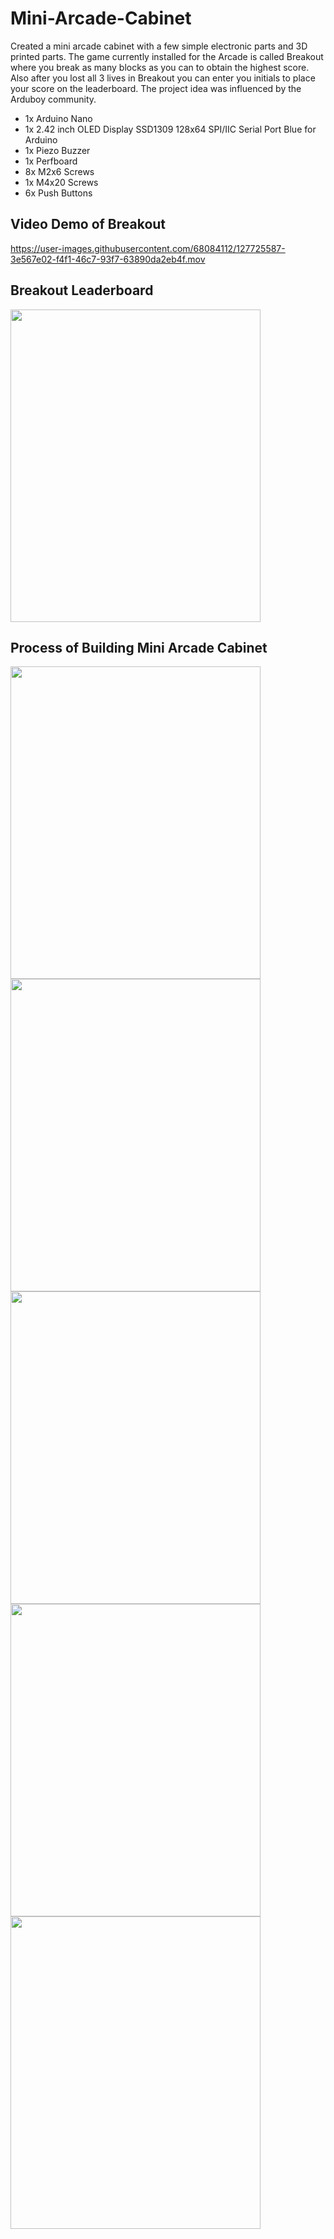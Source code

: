 # Mini-Arcade-Cabinet

Created a mini arcade cabinet with a few simple electronic parts and 3D printed parts. The game currently installed for the Arcade is called Breakout where you break as many blocks as you can to obtain the highest score. Also after you lost all 3 lives in Breakout you can enter you initials to place your score on the leaderboard. The project idea was influenced by the Arduboy community.

- 1x Arduino Nano
- 1x 2.42 inch OLED Display SSD1309 128x64 SPI/IIC Serial Port Blue for Arduino
- 1x Piezo Buzzer
- 1x Perfboard
- 8x M2x6 Screws
- 1x M4x20 Screws
- 6x Push Buttons

## **Video Demo of Breakout**
https://user-images.githubusercontent.com/68084112/127725587-3e567e02-f4f1-46c7-93f7-63890da2eb4f.mov


## **Breakout Leaderboard**
<img src="https://user-images.githubusercontent.com/68084112/127725719-2fbfc541-b807-440f-853b-6b152327b1b8.jpg" width="400" height="500">

## **Process of Building Mini Arcade Cabinet**
<img src="https://user-images.githubusercontent.com/68084112/127725674-ca331f42-232a-42a8-b164-8ff1731764d7.jpg" width="400" height="500">
<img src="https://user-images.githubusercontent.com/68084112/127725677-3fc82d02-63a4-4b24-98a3-97a17742d6dc.jpg" width="400" height="500">
<img src="https://user-images.githubusercontent.com/68084112/127725678-0e492439-a300-4a83-b74b-dbcb7f038816.jpg" width="400" height="500">
<img src="https://user-images.githubusercontent.com/68084112/127725679-7ddffad5-b463-47e6-8098-927c5b567610.jpg" width="400" height="500">
<img src="https://user-images.githubusercontent.com/68084112/127725682-b3bd0c50-2557-4968-801e-043d362b91bf.jpg" width="400" height="500">
